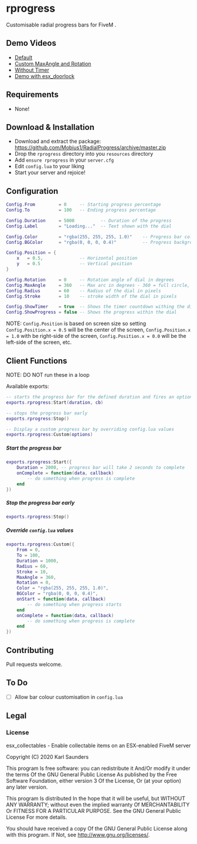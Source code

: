 # rprogress
Customisable radial progress bars for FiveM . 

## Demo Videos
* [Default](https://streamable.com/85j3gt)
* [Custom MaxAngle and Rotation](https://streamable.com/i6lhxx)
* [Without Timer](https://streamable.com/d7qil2)
* [Demo with esx_doorlock](https://streamable.com/94b0ph)

## Requirements

* None!

## Download & Installation

* Download and extract the package: https://github.com/Mobius1/RadialProgress/archive/master.zip
* Drop the `rprogress` directory into you `resources` directory
* Add `ensure rprogress` in your `server.cfg`
* Edit `config.lua` to your liking
* Start your server and rejoice!

## Configuration

```lua
Config.From         = 0     -- Starting progress percentage
Config.To           = 100   -- Ending progress percentage

Config.Duration     = 5000          -- Duration of the progress
Config.Label        = "Loading..."  -- Text shown with the dial

Config.Color        = "rgba(255, 255, 255, 1.0)"    -- Progress bar colour
Config.BGColor      = "rgba(0, 0, 0, 0.4)"          -- Progress background colour

Config.Position = { 
    x   = 0.5,              -- Horizontal position
    y   = 0.5               -- Vertical position
}

Config.Rotation     = 0     -- Rotation angle of dial in degrees
Config.MaxAngle     = 360   -- Max arc in degrees - 360 = full circle, 90 = quarter of a circle, etc
Config.Radius       = 60    -- Radius of the dial in pixels
Config.Stroke       = 10    -- stroke width of the dial in pixels

Config.ShowTimer    = true  -- Shows the timer countdown withing the dial
Config.ShowProgress = false -- Shows the progress within the dial
```
NOTE: `Config.Position` is based on screen size so setting `Config.Position.x = 0.5` will be the center of the screen, `Config.Position.x = 1.0` with be right-side of the screen, `Config.Position.x = 0.0` will be the left-side of the screen, etc.

## Client Functions

NOTE: DO NOT run these in a loop

Available exports:

```lua
-- starts the progress bar for the defined duration and fires an optional callback when finished
exports.rprogress:Start(duration, cb)

-- stops the progress bar early
exports.rprogress:Stop()

-- Display a custom progress bar by overriding config.lua values
exports.rprogress:Custom(options)
```

##### Start the progress bar

```lua
exports.rprogress:Start({
    Duration = 2000, -- progress bar will take 2 seconds to complete
    onComplete = function(data, callback)
        -- do something when progress is complete
    end
})
```

##### Stop the progress bar early
```lua
exports.rprogress:Stop()
```

##### Override `config.lua` values
```lua
exports.rprogress:Custom({
    From = 0,
    To = 100,
    Duration = 1000,
    Radius = 60,
    Stroke = 10,
    MaxAngle = 360,
    Rotation = 0,
    Color = "rgba(255, 255, 255, 1.0)",
    BGColor = "rgba(0, 0, 0, 0.4)",
    onStart = function(data, callback)
        -- do something when progress starts
    end	
    onComplete = function(data, callback)
        -- do something when progress is complete
    end
})
```

## Contributing
Pull requests welcome.

## To Do
- [ ] Allow bar colour customisation in `config.lua`

## Legal

### License

esx_collectables - Enable collectable items on an ESX-enabled FiveM server

Copyright (C) 2020 Karl Saunders

This program Is free software: you can redistribute it And/Or modify it under the terms Of the GNU General Public License As published by the Free Software Foundation, either version 3 Of the License, Or (at your option) any later version.

This program Is distributed In the hope that it will be useful, but WITHOUT ANY WARRANTY; without even the implied warranty Of MERCHANTABILITY Or FITNESS FOR A PARTICULAR PURPOSE. See the GNU General Public License For more details.

You should have received a copy Of the GNU General Public License along with this program. If Not, see http://www.gnu.org/licenses/.